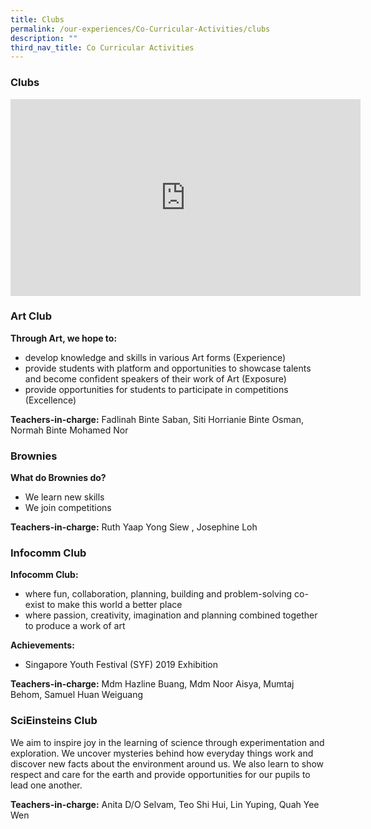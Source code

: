 ```yaml
---
title: Clubs
permalink: /our-experiences/Co-Curricular-Activities/clubs
description: ""
third_nav_title: Co Curricular Activities
---
```

### Clubs

<iframe width="560" height="315" src="https://www.youtube.com/embed/hMN1SOpXEyI" title="YouTube video player" frameborder="0" allow="accelerometer; autoplay; clipboard-write; encrypted-media; gyroscope; picture-in-picture" allowfullscreen></iframe>

### Art Club


**Through Art, we hope to:** 

*   develop knowledge and skills in various Art forms (Experience)   
*   provide students with platform and opportunities to showcase talents and become confident speakers of their work of Art (Exposure)
*   provide opportunities for students to participate in competitions (Excellence)

**Teachers-in-charge:** Fadlinah Binte Saban, Siti Horrianie Binte Osman, Normah Binte Mohamed Nor

### Brownies

**What do Brownies do?**  

*   We learn new skills
*   We join competitions

**Teachers-in-charge:** Ruth Yaap Yong Siew , Josephine Loh

### Infocomm Club


**Infocomm Club:**  

*   where fun, collaboration, planning, building and problem-solving co-exist to make this world a better place
*   where passion, creativity, imagination and planning combined together to produce a work of art

**Achievements:** 

*   Singapore Youth Festival (SYF) 2019 Exhibition
 

**Teachers-in-charge:** Mdm Hazline Buang, Mdm Noor Aisya, Mumtaj Behom, Samuel Huan Weiguang

### SciEinsteins Club


We aim to inspire joy in the learning of science through experimentation and exploration. We uncover mysteries behind how everyday things work and discover new facts about the environment around us. We also learn to show respect and care for the earth and provide opportunities for our pupils to lead one another. 

**Teachers-in-charge:** Anita D/O Selvam, Teo Shi Hui, Lin Yuping, Quah Yee Wen